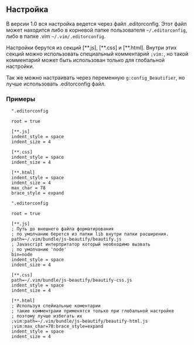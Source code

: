 Настройка
-------------

В версии 1.0 вся настройка ведется через файл .editorconfig.
Этот файл может находится либо в корневой папке пользователя ```~/.editorconfig```,
либо в папке .vim ```~/.vim/.editorconfig```.

Настройки берутся из секций [\*\*.js], [\*\*.css] и [\*\*.html]. Внутри этих
секций можно использовать специальный комментарий ```;vim:```, но такой комментарий
может быть использован только для глобальной настройки.

Так же можно настраивать через переменную ```g:config_Beautifier```, но лучше использовать .editorconfig файл.


### Примеры

```editorconfig
  ".editorconfig

  root = true

  [**.js]
  indent_style = space
  indent_size = 4

  [**.css]
  indent_style = space
  indent_size = 4

  [**.html]
  indent_style = space
  indent_size = 4
  max_char = 78
  brace_style = expand

```

```editorconfig
  ".editorconfig

  root = true

  [**.js]
  ; Путь до внешнего файла форматирования
  ; по умолчанию берется из папки lib внутри папки расширения.
  path=~/.vim/bundle/js-beautify/beautify.js
  ; Javascript интерпритатор который необходимо вызвать
  ; по умолчанию 'node'
  bin=node
  indent_style = space
  indent_size = 4

  [**.css]
  path=~/.vim/bundle/js-beautify/beautify-css.js
  indent_style = space
  indent_size = 4

  [**.html]
  ; Используя спейиальные коментарии
  ; такие комментраии применятся только при глобальной настройке
  ; поэтому лучше избегать их
  ;vim:path=~/.vim/bundle/js-beautify/beautify-html.js
  ;vim:max_char=78:brace_style=expand
  indent_style = space
  indent_size = 4

```
